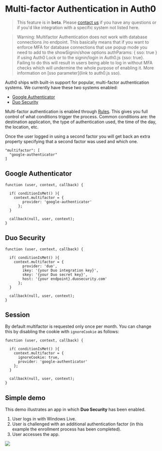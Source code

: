 # Multi-factor Authentication in Auth0

> This feature is in __beta__. Please [contact us](mailto://support@auth0.com) if you have any questions or if you'd like integration with a specific system not listed here.

> Warning: Multifactor Authentication does not work with database connections /ro endpoint. This basically means that if you want to enforce MFA for database connections that use popup mode you need to add to the showSignin/show options authParams: { sso: true } if using Auth0 Lock or to the signin/login in Auth0.js {sso: true}. Failing to do this will result in users being able to log in without MFA checks which will undermine the whole purpose of enabling it. More information on [sso parameter](link to auth0.js sso).


Auth0 ships with built-in support for popular, multi-factor authentication systems. We currently have these two systems enabled:

* [Google Authenticator](http://en.wikipedia.org/wiki/Google_Authenticator)
* [Duo Security](https://www.duosecurity.com/)

Multi-factor authentication is enabled through [Rules](rules). This gives you full control of what conditions trigger the process. Common conditions are: the destination application, the type of authentication used, the time of the day, the location, etc.

Once the user logged in using a second factor you will get back an extra property specifying that a second factor was used and which one.

```
"multifactor": [
  "google-authenticator"
]
```


## Google Authenticator

```
function (user, context, callback) {

  if( conditionIsMet() ){
    context.multifactor = {
        provider: 'google-authenticator'
      };
  }

  callback(null, user, context);
}
```

## Duo Security

```
function (user, context, callback) {

  if( conditionIsMet() ){
    context.multifactor = {
        provider: 'duo',
        ikey: '{your Duo integration key}',
        skey: '{your Duo secret key}',
        host: '{your endpoint}.duosecurity.com'
      };
  }

  callback(null, user, context);
}
```
## Session

By default multifactor is requested only once per month. You can change this by disabling the cookie with `ignoreCookie` as follows:

```
function (user, context, callback) {

  if( conditionIsMet() ){
    context.multifactor = {
      ignoreCookie: true,
      provider: 'google-authenticator'
    };
  }

  callback(null, user, context);
}
```

## Simple demo

This demo illustrates an app in which __Duo Security__ has been enabled.

1. User logs in with Windows Live.
2. User is challenged with an additional authentication factor (in this example the enrollment process has been completed).
3. User accesses the app.


![](//cdn.auth0.com/docs/img/duo.gif)
